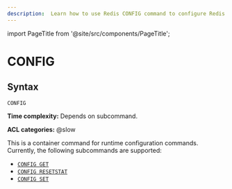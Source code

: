 ```yaml
---
description:  Learn how to use Redis CONFIG command to configure Redis server at runtime.
---
```


import PageTitle from '@site/src/components/PageTitle';

# CONFIG

<PageTitle title="Redis CONFIG Command (Documentation) | Dragonfly" />

## Syntax

    CONFIG 

**Time complexity:** Depends on subcommand.

**ACL categories:** @slow

This is a container command for runtime configuration commands.
Currently, the following subcommands are supported:

- [`CONFIG GET`](./config-get.md)
- [`CONFIG RESETSTAT`](./config-resetstat.md)
- [`CONFIG SET`](./config-set.md)

<!-- To see the list of available commands you can call `CONFIG HELP`. -->
